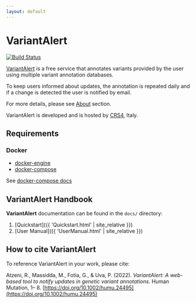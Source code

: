 ```yaml
---
layout: default
---
```


# VariantAlert
[![Build Status](https://travis-ci.com/next-crs4/VariantAlert.svg?branch=master)](https://api.travis-ci.com/next-crs4/VariantAlert)

[VariantAlert](http://variant-alert.crs4.it/) is a free service that annotates variants provided by the user using multiple variant annotation databases.

To keep users informed about updates, the annotation is repeated daily and if a change is detected the user is notified by email.

For more details, please see [About](http://variant-alert.crs4.it/about) section.

VariantAlert is developed and is hosted by [CRS4](http://www.crs4.it/), Italy.
## Requirements

### Docker
- [docker-engine](https://docs.docker.com/engine/installation/) 
- [docker-compose](https://docs.docker.com/compose/install/) 

See [docker-compose docs](https://docs.docker.com/compose/reference/overview/)

## VariantAlert Handbook
**VariantAlert** documentation can be found in the `docs/` directory:

1. [Quickstart]({{ 'Quickstart.html' | site_relative }})
2. [User Manual]({{ 'UserManual.html' | site_relative }})

## How to cite VariantAlert
To reference VariantAlert in your work, please cite:

Atzeni, R., Massidda, M., Fotia, G., & Uva, P. (2022). 
*VariantAlert: A web-based tool to notify updates in genetic variant annotations.* Human Mutation, 1– 8. [https://doi.org/10.1002/humu.24495](https://doi.org/10.1002/humu.24495)

